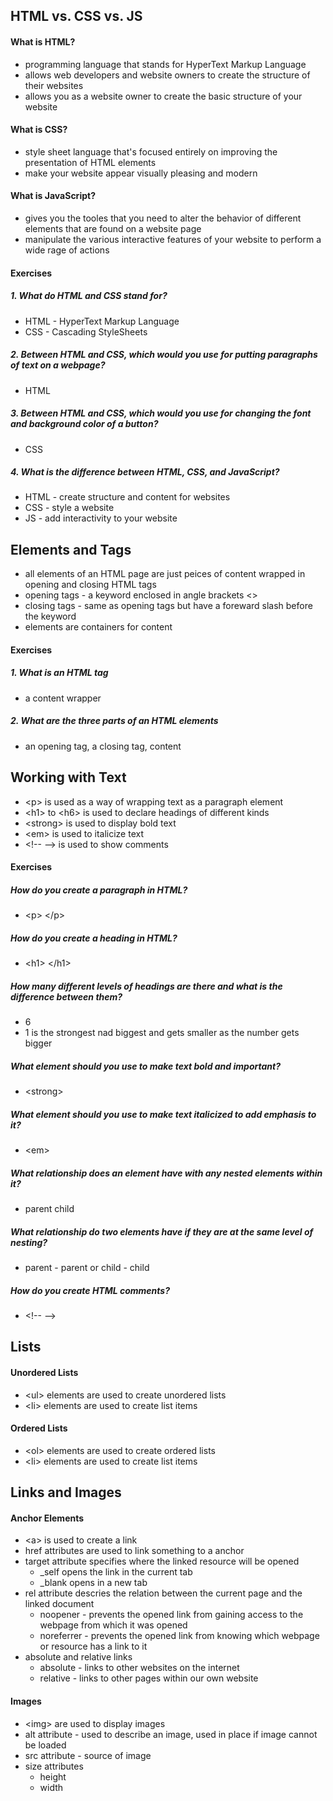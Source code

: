 ## HTML vs. CSS vs. JS

#### What is HTML?

- programming language that stands for HyperText Markup Language
- allows web developers and website owners to create the structure of their websites
- allows you as a website owner to create the basic structure of your website

#### What is CSS?

- style sheet language that's focused entirely on improving the presentation of HTML elements
- make your website appear visually pleasing and modern

#### What is JavaScript?

- gives you the tooles that you need to alter the behavior of different elements that are found on a website page
- manipulate the various interactive features of your website to perform a wide rage of actions

#### Exercises

##### 1. What do HTML and CSS stand for?

- HTML - HyperText Markup Language
- CSS - Cascading StyleSheets

##### 2. Between HTML and CSS, which would you use for putting paragraphs of text on a webpage?

- HTML

##### 3. Between HTML and CSS, which would you use for changing the font and background color of a button?

- CSS

##### 4. What is the difference between HTML, CSS, and JavaScript?

- HTML - create structure and content for websites
- CSS - style a website
- JS - add interactivity to your website

## Elements and Tags

- all elements of an HTML page are just peices of content wrapped in opening and closing HTML tags
- opening tags - a keyword enclosed in angle brackets <>
- closing tags - same as opening tags but have a foreward slash before the keyword
- elements are containers for content

#### Exercises

##### 1. What is an HTML tag

- a content wrapper

##### 2. What are the three parts of an HTML elements

- an opening tag, a closing tag, content


## Working with Text

- \<p> is used as a way of wrapping text as a paragraph element
- \<h1> to \<h6> is used to declare headings of different kinds
- \<strong> is used to display bold text
- \<em> is used to italicize text
- \<!--  --> is used to show comments

#### Exercises

##### How do you create a paragraph in HTML?

- \<p> \</p>

##### How do you create a heading in HTML?

- \<h1> \</h1>

##### How many different levels of headings are there and what is the difference between them?

- 6
- 1 is the strongest nad biggest and gets smaller as the number gets bigger

##### What element should you use to make text bold and important?

- \<strong> 

##### What element should you use to make text italicized to add emphasis to it?

- \<em>

##### What relationship does an element have with any nested elements within it?

- parent child

##### What relationship do two elements have if they are at the same level of nesting?

- parent - parent or child - child

##### How do you create HTML comments?

- \<!-- -->


## Lists

#### Unordered Lists

- \<ul> elements are used to create unordered lists
- \<li> elements are used to create list items

#### Ordered Lists

- \<ol> elements are used to create ordered lists
- \<li> elements are used to create list items


## Links and Images

#### Anchor Elements

- \<a> is used to create a link
- href attributes are used to link something to a anchor
- target attribute specifies where the linked resource will be opened
  - _self opens the link in the current tab
  - _blank opens in a new tab
- rel attribute descries the relation between the current page and the linked document
  - noopener - prevents the opened link from gaining access to the webpage from which it was opened
  - noreferrer - prevents the opened link from knowing which webpage or resource has a link to it
- absolute and relative links
  - absolute - links to other websites on the internet
  - relative - links to other pages within our own website

#### Images

- \<img> are used to display images
- alt attribute - used to describe an image, used in place if image cannot be loaded
- src attribute - source of image
- size attributes
  - height
  - width
